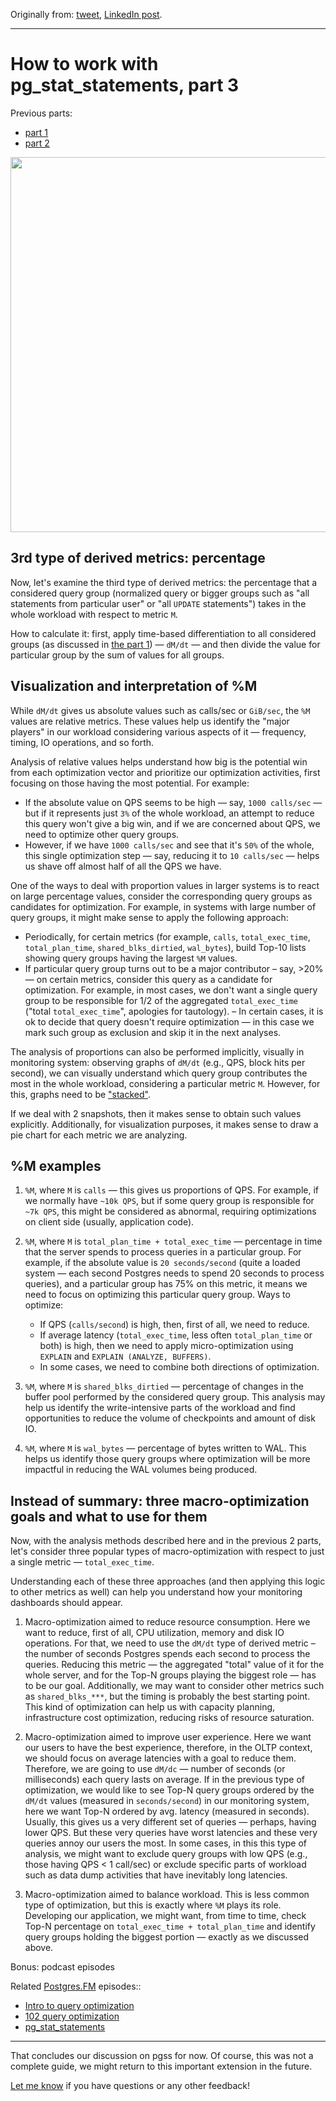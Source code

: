Originally from: [tweet](https://twitter.com/samokhvalov/status/1709069225762095258), [LinkedIn post](https://www.linkedin.com/pulse/how-work-pgstatstatements-part-3-nikolay-samokhvalov/). 

---

# How to work with pg_stat_statements, part 3

Previous parts:
- [part 1](./0005_pg_stat_statements_part_1.md)
- [part 2](./0006_pg_stat_statements_part_2.md)

<img src="files/0007_cover.jpg" width="600" />

## 3rd type of derived metrics: percentage
Now, let's examine the third type of derived metrics: the percentage that a considered query group (normalized query or bigger groups such as "all statements from particular user" or "all `UPDATE` statements") takes in the whole workload with respect to metric `M`.

How to calculate it: first, apply time-based differentiation to all considered groups (as discussed in [the part 1](././0005_pg_stat_statements_part_1.md)) — `dM/dt` — and then divide the value for particular group by the sum of values for all groups.

## Visualization and interpretation of %M

While `dM/dt` gives us absolute values such as calls/sec or `GiB/sec`, the `%M` values are relative metrics. These values help us identify the "major players" in our workload considering various aspects of it — frequency, timing, IO operations, and so forth.

Analysis of relative values helps understand how big is the potential win from each optimization vector and prioritize our optimization activities, first focusing on those having the most potential. For example:
- If the absolute value on QPS seems to be high — say, `1000 calls/sec` — but if it represents just `3%` of the whole workload, an attempt to reduce this query won't give a big win, and if we are concerned about QPS, we need to optimize other query groups.
- However,  if we have `1000 calls/sec` and see that it's `50%` of the whole, this single optimization step — say, reducing it to `10 calls/sec` — helps us shave off almost half of all the QPS we have.

One of the ways to deal with proportion values in larger systems is to react on large percentage values, consider the corresponding query groups as candidates for optimization. For example, in systems with large number of query groups, it might make sense to apply the following approach:
- Periodically, for certain metrics (for example, `calls`, `total_exec_time`, `total_plan_time`, `shared_blks_dirtied`, `wal_bytes`), build Top-10 lists showing query groups having the largest `%M` values. 
- If particular query group turns out to be a major contributor – say, >20% — on certain metrics, consider this query as a candidate for optimization. For example, in most cases, we don't want a single query group to be responsible for 1/2 of the aggregated `total_exec_time` ("total `total_exec_time`", apologies for tautology).
– In certain cases, it is ok to decide that query doesn't require optimization — in this case we mark such group as exclusion and skip it in the next analyses.

The analysis of proportions can also be performed implicitly, visually in monitoring system: observing graphs of `dM/dt` (e.g., QPS, block hits per second), we can visually understand which query group contributes the most in the whole workload, considering a particular metric `M`. However, for this, graphs need to be ["stacked"](https://en.wikipedia.org/wiki/Bar_chart#Grouped_.28clustered.29_and_stacked).

If we deal with 2 snapshots, then it makes sense to obtain such values explicitly. Additionally, for visualization purposes, it makes sense to draw a pie chart for each metric we are analyzing.

## %M examples
1. `%M`, where `M` is `calls` — this gives us proportions of QPS. For example, if we normally have `~10k QPS`, but if some query group is responsible for `~7k QPS`, this might be considered as abnormal, requiring optimizations on client side (usually, application code).

2. `%M`, where `M` is `total_plan_time + total_exec_time` — percentage in time that the server spends to process queries in a particular group. For example, if the absolute value is `20 seconds/second` (quite a loaded system — each second Postgres needs to spend 20 seconds to process queries), and a particular group has 75% on this metric, it means we need to focus on optimizing this particular query group. Ways to optimize:
    - If QPS (`calls/second`) is high, then, first of all, we need to reduce. 
    - If average latency (`total_exec_time`, less often `total_plan_time` or both) is high, then we need to apply micro-optimization using `EXPLAIN` and `EXPLAIN (ANALYZE, BUFFERS)`.
    - In some cases, we need to combine both directions of optimization.

3. `%M`, where `M` is `shared_blks_dirtied` — percentage of changes in the buffer pool performed by the considered query group. This analysis may help us identify the write-intensive parts of the workload and find opportunities to reduce the volume of checkpoints and amount of disk IO.

4. `%M`, where `M` is `wal_bytes` — percentage of bytes written to WAL. This helps us identify those query groups where optimization will be more impactful in reducing the WAL volumes being produced.

## Instead of summary: three macro-optimization goals and what to use for them
Now, with the analysis methods described here and in the previous 2 parts, let's consider three popular types of macro-optimization with respect to just a single metric — `total_exec_time`.

Understanding each of these three approaches (and then applying this logic to other metrics as well) can help you understand how your monitoring dashboards should appear.

1. Macro-optimization aimed to reduce resource consumption. Here we want to reduce, first of all, CPU utilization, memory and disk IO operations. For that, we need to use the `dM/dt` type of derived metric – the number of seconds Postgres spends each second to process the queries. Reducing this metric — the aggregated "total" value of it for the whole server, and for the Top-N groups playing the biggest role — has to be our goal. Additionally, we may want to consider other metrics such as `shared_blks_***`, but the timing is probably the best starting point. This kind of optimization can help us with capacity planning, infrastructure cost optimization, reducing risks of resource saturation.

2. Macro-optimization aimed to improve user experience. Here we want our users to have the best experience, therefore, in the OLTP context, we should focus on average latencies with a goal to reduce them. Therefore, we are going to use `dM/dc` — number of seconds (or milliseconds) each query lasts on average. If in the previous type of optimization, we would like to see Top-N query groups ordered by the `dM/dt` values (measured in `seconds/second`) in our monitoring system, here we want Top-N ordered by avg. latency (measured in seconds). Usually, this gives us a very different set of queries — perhaps, having lower QPS. But these very queries have worst latencies and these very queries annoy our users the most. In some cases, in this this type of analysis, we might want to exclude query groups with low QPS (e.g., those having QPS < 1 call/sec) or exclude specific parts of workload such as data dump activities that have inevitably long latencies.

3. Macro-optimization aimed to balance workload. This is less common type of optimization, but this is exactly where `%M` plays its role. Developing our application, we might want, from time to time, check Top-N percentage on `total_exec_time + total_plan_time` and identify query groups holding the biggest portion — exactly as we discussed above.

Bonus: podcast episodes

Related [Postgres.FM](https://postgres.fm) episodes::
- [Intro to query optimization](https://postgres.fm/episodes/intro-to-query-optimization)
- [102 query optimization](https://postgres.fm/episodes/102-query-optimization)
- [pg_stat_statements](https://postgres.fm/episodes/pg_stat_statements)

---

That concludes our discussion on pgss for now. Of course, this was not a complete guide, we might return to this important extension in the future.

[Let me know](https://twitter.com/samokhvalov) if you have questions or any other feedback!
